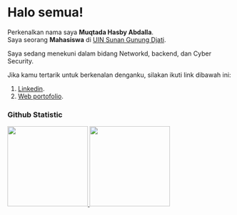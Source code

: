 # Halo semua! 
Perkenalkan nama saya **Muqtada Hasby Abdalla**.<br>
Saya seorang **Mahasiswa** di [UIN Sunan Gunung Djati](https://uinsgd.ac.id/).<br>

Saya sedang menekuni dalam bidang Networkd, backend, dan Cyber Security.<br>

Jika kamu tertarik untuk berkenalan denganku, silakan ikuti link dibawah ini:
1. [Linkedin](https://www.linkedin.com/in/muqtada-hasby-abdalla?utm_source=share&utm_campaign=share_via&utm_content=profile&utm_medium=android_app).
2. [Web portofolio](muqtadahasbya.my.id).

### Github Statistic
<p align="left">
<a href="https://github.com/penuliscode">
  <img height="180em" src="https://github-readme-stats-eight-theta.vercel.app/api?username=penuliscode&show_icons=true&theme=algolia&include_all_commits=true&count_private=true"/>
  <img height="180em" src="https://github-readme-stats-eight-theta.vercel.app/api/top-langs/?username=penuliscode&layout=compact&layout=compact&theme=algolia"/>
</a>
</p>
